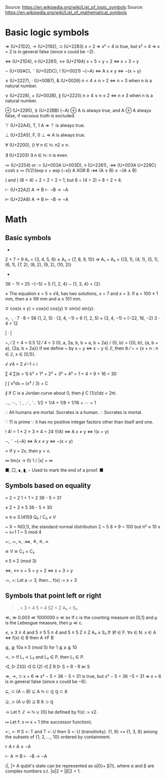 Source: https://en.wikipedia.org/wiki/List_of_logic_symbols
Source: https://en.wikipedia.org/wiki/List_of_mathematical_symbols

# Basic logic symbols

⇒ (U+21D2), → (U+2192), ⊃ (U+2283)
x = 2  ⇒  x² = 4 is true, but x² = 4  ⇒  x = 2 is in general false (since x could be −2).

⇔ (U+21D4), ≡ (U+2261), ↔ (U+2194)
x + 5 = y + 2  ⇔  x + 3 = y

¬ (U+00AC), ˜ (U+02DC), ! (U+0021)
¬(¬A)  ⇔  A
x ≠ y  ⇔  ¬(x = y)

∧ (U+2227), · (U+00B7), & (U+0026)
n < 4  ∧  n > 2  ⇔  n = 3 when n is a natural number.

∨ (U+2228), + (U+002B), ∥ (U+2225)
n ≥ 4  ∨  n ≤ 2  ⇔ n ≠ 3 when n is a natural number.

⊕ (U+2295), ⊻ (U+22BB)
(¬A) ⊕ A is always true, and A ⊕ A always false, if vacuous truth is excluded.

⊤ (U+22A4), T, 1
A ⇒ ⊤ is always true.

⊥ (U+22A5), F, 0
⊥ ⇒ A is always true.

∀ (U+2200), ()
∀ n ∈ ℕ: n2 ≥ n.

∃ (U+2203)
∃ n ∈ ℕ: n is even.

≔ (U+2254) or := (U+003A U+003D), ≡ (U+2261), :⇔ (U+003A U+229C)
cosh x ≔ (1/2)(exp x + exp (−x))
A XOR B :⇔ (A ∨ B) ∧ ¬(A ∧ B)

( and )
(8 ÷ 4) ÷ 2 = 2 ÷ 2 = 1, but 8 ÷ (4 ÷ 2) = 8 ÷ 2 = 4.

⊢ (U+22A2)
A → B ⊢ ¬B → ¬A

⊨ (U+22A8)
A → B ⊨ ¬B → ¬A

# Math

## Basic symbols

+
2 + 7 = 9
A₁ = {3, 4, 5, 6} ∧ A₂ = {7, 8, 9, 10} ⇒
A₁ + A₂ = {(3, 1), (4, 1), (5, 1), (6, 1), (7, 2), (8, 2), (9, 2), (10, 2)}

-
36 − 11 = 25
−(−5) = 5
{1, 2, 4} − {1, 3, 4} = {2}

±
The equation x = 5 ± √4, has two solutions, x = 7 and x = 3.
If a = 100 ± 1 mm, then a ≥ 99 mm and a ≤ 101 mm.

∓
cos(x ± y) = cos(x) cos(y) ∓ sin(x) sin(y).

×, ⋅, ·
7 ⋅ 8 = 56
(1, 2, 5) ⋅ (3, 4, −1) = 6
(1, 2, 5) × (3, 4, −1) = (−22, 16, −2)
3 · 4 = 12

| · |

÷, ⁄
2 ÷ 4 = 0.5
12 ⁄ 4 = 3
{0, a, 2a, b, b + a, b + 2a} / {0, b} = {{0, b}, {a, b + a}, {2a, b + 2a}}
If we define ~ by x ~ y ⇔ x − y ∈ ℤ, then ℝ ⁄ ~ = {x + n : n ∈ ℤ, x ∈ [0,1)}.

√
√4 = 2
√−1 = i

∑
4 ∑(k = 1) k² = 1² + 2² + 3² + 4² = 1 + 4 + 9 + 16 = 30

∫
∫ x²dx = (x³ / 3) + C

∮
If C is a Jordan curve about 0, then ∮ C (1/z)dz = 2πi.

…, ⋯, ⋮, ⋰, ⋱
1/2 + 1/4 + 1/8 + 1/16 + ⋯ = 1

∴
All humans are mortal. Socrates is a human. ∴ Socrates is mortal.

∵
11 is prime ∵ it has no positive integer factors other than itself and one.

!
4! = 1 × 2 × 3 × 4 = 24
!(!A) ⇔ A
x ≠ y ⇔ !(x = y)

¬, ˜
¬(¬A) ⇔ A
x ≠ y ⇔ ¬(x = y)

∝
if y = 2x, then y ∝ x.

∞
lim(x → 0) 1 / |x| = ∞

■, □, ∎, ▮, ‣
Used to mark the end of a proof. ■

## Symbols based on equality

=
2 = 2
1 + 1 = 2
36 - 5 = 31

≠
2 + 2 ≠ 5
36 - 5 ≠ 30

≈
π ≈ 3.14159
Q₈ / C₂ ≈ V

~
X ~ N(0,1), the standard normal distribution
2 ~ 5
8 × 9 ~ 100
but π² ≈ 10
x ~ x+1
1 ~ 5 mod 4

=:, :=, ≡, :⇔, ≜, ≝, ≐

≅
V ≅ C₂ × C₂

≡
5 ≡ 2 (mod 3)

⇔, ↔
x + 5 = y + 2 ⇔ x + 3 = y

:=, =:
Let a := 3, then... f(x) := x + 3

## Symbols that point left or right

>, <
3 < 4
5 > 4
5Z < Z
A₃ < S₃

≪, ≫
0.003 ≪ 1000000
x ≪ ex
If c is the counting measure on [0,1] and μ is the Lebesgue measure, then μ ≪ c.

≤, ≥
3 ≤ 4 and 5 ≤ 5
5 ≥ 4 and 5 ≥ 5
Z ≤ Z
A₃ ≤ S₃
If
  ∃f ∈ F. ∀x ∈ N. x ∈ A ⇔ f(x) ∈ B
then
  A ≤F B

≦, ≧
10a ≡ 5 (mod 5) for 1 ≦ a ≦ 10

≺, ≻
If L₁ ≺ L₂ and L₂ ∈ P, then L₁ ∈ P.

◅, ▻
Z(G) ◅ G
(2) ◅ Z
R ▻ S = R - R ⋉ S

⇒, →, ⊃
x = 6 ⇒ x² − 5 = 36 − 5 = 31 is true, but x² − 5 = 36 −5 = 31 ⇒ x = 6 is in general false (since x could be −6).

⊆, ⊂
(A ∩ B) ⊆ A
ℕ ⊂ ℚ
ℚ ⊂ ℝ

⊇, ⊃
(A ∪ B) ⊇ B
ℝ ⊃ ℚ

→
Let f: ℤ → ℕ ∪ {0} be defined by f(x) := x2.

↦
Let f: x ↦ x + 1 (the successor function).

<:, <·
If S <: T and T <: U then S <: U (transitivity).
{1, 8} <• {1, 3, 8} among the subsets of {1, 2, ..., 10} ordered by containment.

⊧
A ⊧ A ∨ ¬A

⊢
A → B ⊢ ¬B → ¬A

⟨|, |>
A qubit's state can be represented as α|0⟩+ β|1⟩, where α and β are complex numbers s.t. |α|2 + |β|2 = 1.

